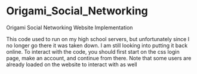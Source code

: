# Origami_Social_Networking
Origami Social Networking Website Implementation

This code used to run on my high school servers, but unfortunately since I no longer go there it was taken down. I am still looking into putting it back online.
To interact with the code, you should first start on the css login page, make an account, and continue from there. Note that some users are already loaded on the website to interact with as well

